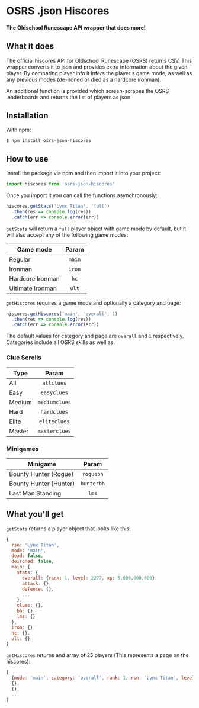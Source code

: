 # OSRS .json Hiscores
#### The Oldschool Runescape API wrapper that does more!
## What it does
The official hiscores API for Oldschool Runescape (OSRS) returns CSV.
This wrapper converts it to json and provides extra information about the given player. By comparing player info it infers the player's game mode, as well as any previous modes (de-ironed or died as a hardcore ironman).

An additional function is provided which screen-scrapes the OSRS leaderboards and returns the list of players as json
## Installation
With npm:
```
$ npm install osrs-json-hiscores
```
## How to use
Install the package via npm and then import it into your project:
```javascript
import hiscores from 'osrs-json-hiscores'
```
Once you import it you can call the functions asynchronously:
```javascript
hiscores.getStats('Lynx Titan', 'full')
  .then(res => console.log(res))
  .catch(err => console.error(err))
```
`getStats` will return a `full` player object with game mode by default, but it will also accept any of the following game modes:

Game mode | Param
--- | :-:
Regular | `main`
Ironman | `iron`
Hardcore Ironman | `hc`
Ultimate Ironman | `ult`

`getHiscores` requires a game mode and optionally a category and page:
```javascript
hiscores.getHiscores('main', 'overall', 1)
  .then(res => console.log(res))
  .catch(err => console.error(err))
```
The default values for category and page are `overall` and `1` respectively.
Categories include all OSRS skills as well as:
### Clue Scrolls

Type | Param
--- | :-:
All | `allclues`
Easy | `easyclues`
Medium | `mediumclues`
Hard | `hardclues`
Elite | `eliteclues`
Master | `masterclues`

### Minigames

Minigame | Param
--- | :-:
Bounty Hunter (Rogue) | `roguebh`
Bounty Hunter (Hunter) | `hunterbh`
Last Man Standing | `lms`

## What you'll get

`getStats` returns a player object that looks like this:

```javascript
{
  rsn: 'Lynx Titan',
  mode: 'main',
  dead: false,
  deironed: false,
  main: {
    stats: {
      overall: {rank: 1, level: 2277, xp: 5,000,000,000},
      attack: {},
      defence: {},
      ...
    },
    clues: {},
    bh: {},
    lms: {}
  },
  iron: {},
  hc: {},
  ult: {}
}
```

`getHiscores` returns and array of 25 players (This represents a page on the hiscores):

```javascript
[
  {mode: 'main', category: 'overall', rank: 1, rsn: 'Lynx Titan', level: 2277, xp: 5,000,000,000},
  {},
  {},
  ...
]
```